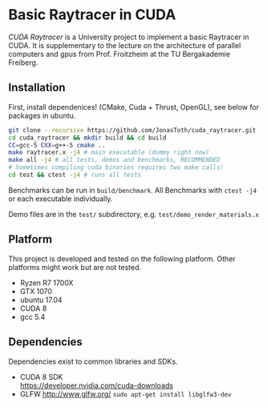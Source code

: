 # Basic Raytracer in CUDA

*CUDA Raytracer* is a University project to implement a basic Raytracer in CUDA.
It is supplementary to the lecture on the architecture of parallel computers and gpus from Prof. Froitzheim at the TU Bergakademie Freiberg.

## Installation

First, install dependenices! (CMake, Cuda + Thrust, OpenGL), see below for
packages in ubuntu.

```bash
git clone --recursive https://github.com/JonasToth/cuda_raytracer.git
cd cuda_raytracer && mkdir build && cd build
CC=gcc-5 CXX=g++-5 cmake .. 
make raytracer.x -j4 # main executable (dummy right now)
make all -j4 # all tests, demos and benchmarks, RECOMMENDED
# Sometimes compiling cuda binaries requires two make calls!
cd test && ctest -j4 # runs all tests
```

Benchmarks can be run in `build/benchmark`.
All Benchmarks with `ctest -j4` or each executable individually.

Demo files are in the `test/` subdirectory, e.g. `test/demo_render_materials.x`

## Platform

This project is developed and tested on the following platform. Other platforms might work but are not tested.

- Ryzen R7 1700X
- GTX 1070
- ubuntu 17.04
- CUDA 8
- gcc 5.4

## Dependencies

Dependencies exist to common libraries and SDKs.

- CUDA 8 SDK  
  https://developer.nvidia.com/cuda-downloads
- GLFW http://www.glfw.org/
  `sudo apt-get install libglfw3-dev`

